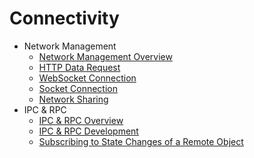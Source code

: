 # Connectivity

- Network Management
  - [Network Management Overview](net-mgmt-overview.md)
  - [HTTP Data Request](http-request.md)
  - [WebSocket Connection](websocket-connection.md)
  - [Socket Connection](socket-connection.md)
  - [Network Sharing](net-sharing.md)
- IPC & RPC
  - [IPC & RPC Overview](ipc-rpc-overview.md)
  - [IPC & RPC Development](ipc-rpc-development-guideline.md)
  - [Subscribing to State Changes of a Remote Object](subscribe-remote-state.md)
